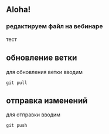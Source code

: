 ## Aloha!

### редактируем файл на вебинаре
тест

## обновление ветки
для обновления ветки вводим
```
git pull
```

## отправка изменений 

для отправки вводим
```
git push
```